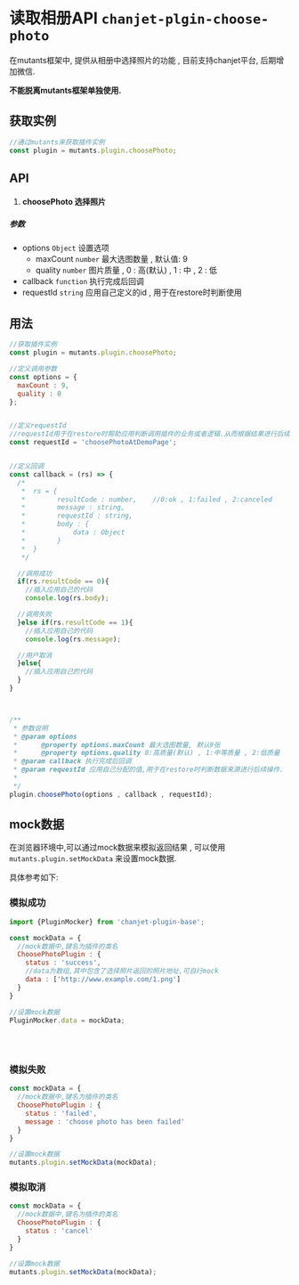 # 读取相册API `chanjet-plgin-choose-photo`

在mutants框架中, 提供从相册中选择照片的功能 , 目前支持chanjet平台, 后期增加微信.

**不能脱离mutants框架单独使用.**



## 获取实例

```javascript
//通过mutants来获取插件实例
const plugin = mutants.plugin.choosePhoto;
```





## API



1. #### choosePhoto 选择照片

##### 参数

- options `Object` 设置选项
  - maxCount `number` 最大选图数量 , 默认值: 9
  - quality `number` 图片质量 , 0 : 高(默认) , 1 : 中 , 2 : 低
- callback `function` 执行完成后回调
- requestId `string` 应用自己定义的id , 用于在restore时判断使用





## 用法

```javascript
//获取插件实例
const plugin = mutants.plugin.choosePhoto;

//定义调用参数
const options = {
  maxCount : 9,
  quality : 0
};


//定义requestId 
//requestId用于在restore时帮助应用判断调用插件的业务或者逻辑.从而根据结果进行后续操作
const requestId = 'choosePhotoAtDemoPage';


//定义回调
const callback = (rs) => {
  /*
   *  rs = {
   *		resultCode : number,	//0:ok , 1:failed , 2:canceled
   *		message : string,	
   *		requestId : string,
   *		body : {
   *			data : Object
   *		}
   *  }
   */

  //调用成功
  if(rs.resultCode == 0){
	//插入应用自己的代码
    console.log(rs.body);

  //调用失败
  }else if(rs.resultCode == 1){
  	//插入应用自己的代码
    console.log(rs.message);

  //用户取消
  }else{
  	//插入应用自己的代码
  }
}



/**
 * 参数说明
 * @param options
 *      @property options.maxCount 最大选图数量, 默认9张
 *      @property options.quality 0:高质量(默认) , 1:中等质量 , 2:低质量
 * @param callback 执行完成后回调
 * @param requestId 应用自己分配的值,用于在restore时判断数据来源进行后续操作.
 *
 */
plugin.choosePhoto(options , callback , requestId);
```





## mock数据

在浏览器环境中,可以通过mock数据来模拟返回结果 , 可以使用 `mutants.plugin.setMockData` 来设置mock数据.

具体参考如下:



### 模拟成功

```javascript
import {PluginMocker} from 'chanjet-plugin-base';

const mockData = {
  //mock数据中,键名为插件的类名
  ChoosePhotoPlugin : {
    status : 'success',
    //data为数组,其中包含了选择照片返回的照片地址,可自行mock
    data : ['http://www.example.com/1.png']
  }
}

//设置mock数据
PluginMocker.data = mockData;
  
  
  
```



### 模拟失败

```javascript
const mockData = {
  //mock数据中,键名为插件的类名
  ChoosePhotoPlugin : {
    status : 'failed',
    message : 'choose photo has been failed'
  }
}

//设置mock数据
mutants.plugin.setMockData(mockData);
```



### 模拟取消

```javascript
const mockData = {
  //mock数据中,键名为插件的类名
  ChoosePhotoPlugin : {
    status : 'cancel'
  }
}

//设置mock数据
mutants.plugin.setMockData(mockData);
```







